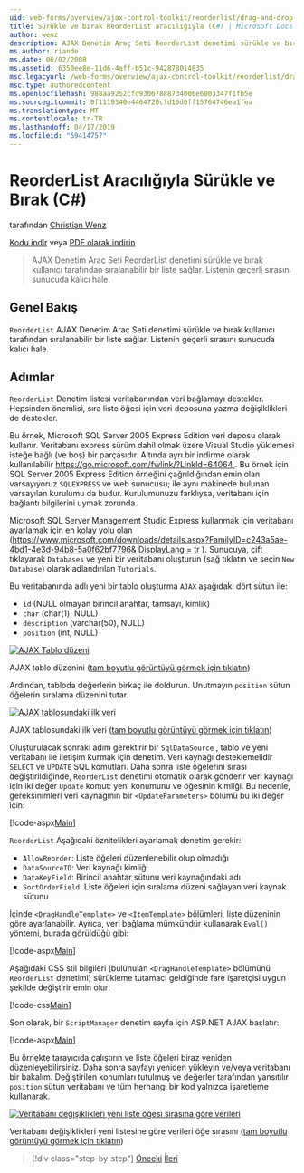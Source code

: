 ```yaml
---
uid: web-forms/overview/ajax-control-toolkit/reorderlist/drag-and-drop-via-reorderlist-cs
title: Sürükle ve bırak ReorderList aracılığıyla (C#) | Microsoft Docs
author: wenz
description: AJAX Denetim Araç Seti ReorderList denetimi sürükle ve bırak kullanıcı tarafından sıralanabilir bir liste sağlar. Listenin geçerli sırasını gelecektir...
ms.author: riande
ms.date: 06/02/2008
ms.assetid: 6350ee8e-11d6-4aff-b51c-942878014835
msc.legacyurl: /web-forms/overview/ajax-control-toolkit/reorderlist/drag-and-drop-via-reorderlist-cs
msc.type: authoredcontent
ms.openlocfilehash: 988aa9252cfd93067888734006e6003347f1fb5e
ms.sourcegitcommit: 0f1119340e4464720cfd16d0ff15764746ea1fea
ms.translationtype: MT
ms.contentlocale: tr-TR
ms.lasthandoff: 04/17/2019
ms.locfileid: "59414757"
---
```

# <a name="drag-and-drop-via-reorderlist-c"></a>ReorderList Aracılığıyla Sürükle ve Bırak (C#)

tarafından [Christian Wenz](https://github.com/wenz)

[Kodu indir](http://download.microsoft.com/download/9/3/f/93f8daea-bebd-4821-833b-95205389c7d0/ReorderList5.cs.zip) veya [PDF olarak indirin](http://download.microsoft.com/download/2/d/c/2dc10e34-6983-41d4-9c08-f78f5387d32b/reorderlist5CS.pdf)

> AJAX Denetim Araç Seti ReorderList denetimi sürükle ve bırak kullanıcı tarafından sıralanabilir bir liste sağlar. Listenin geçerli sırasını sunucuda kalıcı hale.


## <a name="overview"></a>Genel Bakış

`ReorderList` AJAX Denetim Araç Seti denetimi sürükle ve bırak kullanıcı tarafından sıralanabilir bir liste sağlar. Listenin geçerli sırasını sunucuda kalıcı hale.

## <a name="steps"></a>Adımlar

`ReorderList` Denetim listesi veritabanından veri bağlamayı destekler. Hepsinden önemlisi, sıra liste öğesi için veri deposuna yazma değişiklikleri de destekler.

Bu örnek, Microsoft SQL Server 2005 Express Edition veri deposu olarak kullanır. Veritabanı express sürüm dahil olmak üzere Visual Studio yüklemesi isteğe bağlı (ve boş) bir parçasıdır. Altında ayrı bir indirme olarak kullanılabilir [ https://go.microsoft.com/fwlink/?LinkId=64064 ](https://go.microsoft.com/fwlink/?LinkId=64064). Bu örnek için SQL Server 2005 Express Edition örneğini çağrıldığından emin olan varsayıyoruz `SQLEXPRESS` ve web sunucusu; ile aynı makinede bulunan varsayılan kurulumu da budur. Kurulumunuzu farklıysa, veritabanı için bağlantı bilgilerini uymak zorunda.

Microsoft SQL Server Management Studio Express kullanmak için veritabanı ayarlamak için en kolay yolu olan ([https://www.microsoft.com/downloads/details.aspx?FamilyID=c243a5ae-4bd1-4e3d-94b8-5a0f62bf7796&amp; DisplayLang = tr](https://www.microsoft.com/downloads/details.aspx?FamilyID=c243a5ae-4bd1-4e3d-94b8-5a0f62bf7796&amp;DisplayLang=en) ). Sunucuya, çift tıklayarak `Databases` ve yeni bir veritabanı oluşturun (sağ tıklatın ve seçin `New Database`) olarak adlandırılan `Tutorials`.

Bu veritabanında adlı yeni bir tablo oluşturma `AJAX` aşağıdaki dört sütun ile:

- `id` (NULL olmayan birincil anahtar, tamsayı, kimlik)
- `char` (char(1), NULL)
- `description` (varchar(50), NULL)
- `position` (int, NULL)


[![AJAX Tablo düzeni](drag-and-drop-via-reorderlist-cs/_static/image2.png)](drag-and-drop-via-reorderlist-cs/_static/image1.png)

AJAX tablo düzenini ([tam boyutlu görüntüyü görmek için tıklatın](drag-and-drop-via-reorderlist-cs/_static/image3.png))


Ardından, tabloda değerlerin birkaç ile doldurun. Unutmayın `position` sütun öğelerin sıralama düzenini tutar.


[![AJAX tablosundaki ilk veri](drag-and-drop-via-reorderlist-cs/_static/image5.png)](drag-and-drop-via-reorderlist-cs/_static/image4.png)

AJAX tablosundaki ilk veri ([tam boyutlu görüntüyü görmek için tıklatın](drag-and-drop-via-reorderlist-cs/_static/image6.png))


Oluşturulacak sonraki adım gerektirir bir `SqlDataSource` , tablo ve yeni veritabanı ile iletişim kurmak için denetim. Veri kaynağı desteklemelidir `SELECT` ve `UPDATE` SQL komutları. Daha sonra liste öğelerini sırası değiştirildiğinde, `ReorderList` denetimi otomatik olarak gönderir veri kaynağı için iki değer `Update` komut: yeni konumunu ve öğesinin kimliği. Bu nedenle, gereksinimleri veri kaynağının bir `<UpdateParameters>` bölümü bu iki değer için:

[!code-aspx[Main](drag-and-drop-via-reorderlist-cs/samples/sample1.aspx)]

`ReorderList` Aşağıdaki öznitelikleri ayarlamak denetim gerekir:

- `AllowReorder`: Liste öğeleri düzenlenebilir olup olmadığı
- `DataSourceID`: Veri kaynağı kimliği
- `DataKeyField`: Birincil anahtar sütunu veri kaynağındaki adı
- `SortOrderField`: Liste öğeleri için sıralama düzeni sağlayan veri kaynak sütunu

İçinde `<DragHandleTemplate>` ve `<ItemTemplate>` bölümleri, liste düzeninin göre ayarlanabilir. Ayrıca, veri bağlama mümkündür kullanarak `Eval()` yöntemi, burada görüldüğü gibi:

[!code-aspx[Main](drag-and-drop-via-reorderlist-cs/samples/sample2.aspx)]

Aşağıdaki CSS stil bilgileri (bulunulan `<DragHandleTemplate>` bölümünü `ReorderList` denetimi) sürükleme tutamacı geldiğinde fare işaretçisi uygun şekilde değiştirir emin olur:

[!code-css[Main](drag-and-drop-via-reorderlist-cs/samples/sample3.css)]

Son olarak, bir `ScriptManager` denetim sayfa için ASP.NET AJAX başlatır:

[!code-aspx[Main](drag-and-drop-via-reorderlist-cs/samples/sample4.aspx)]

Bu örnekte tarayıcıda çalıştırın ve liste öğeleri biraz yeniden düzenleyebilirsiniz. Daha sonra sayfayı yeniden yükleyin ve/veya veritabanı bir bakalım. Değiştirilen konumları tutulmuş ve değerler tarafından yansıtılır `position` sütun veritabanı ve tüm herhangi bir kod yalnızca işaretleme kullanarak.


[![Veritabanı değişiklikleri yeni liste öğesi sırasına göre verileri](drag-and-drop-via-reorderlist-cs/_static/image8.png)](drag-and-drop-via-reorderlist-cs/_static/image7.png)

Veritabanı değişiklikleri yeni listesine göre verileri öğe sırasını ([tam boyutlu görüntüyü görmek için tıklatın](drag-and-drop-via-reorderlist-cs/_static/image9.png))

> [!div class="step-by-step"]
> [Önceki](using-postbacks-with-reorderlist-cs.md)
> [İleri](using-postbacks-with-reorderlist-vb.md)

